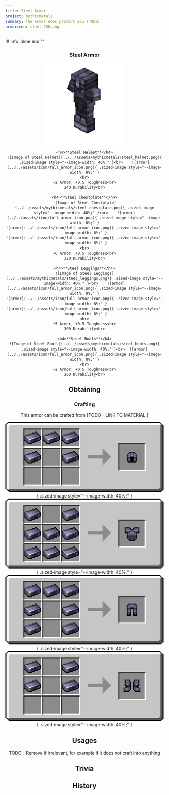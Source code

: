 ```yaml
---
title: Steel Armor
project: mythicmetals
summary: The armor does protect you (TODO).
armoricon: steel_256.png
---
```


!!! info inline end ""
    <center class=tooltip>
    <h3>**Steel Armor**</h3>
    ![WRITE ALT TEXT HERE](../../assets/armor-models/256/steel_256.png)<br>

	<h4>**Steel Helmet**</h4>
	![Image of Steel Helmet](../../assets/mythicmetals/steel_helmet.png){ .sized-image style="--image-width: 40%;" }<br>	![armor](../../assets/icon/full_armor_icon.png){ .sized-image style="--image-width: 8%;" }
	<br>
	+2 Armor, +0.5 Toughness<br>
	240 Durability<br>

	<h4>**Steel Chestplate**</h4>
	![Image of Steel Chestplate](../../assets/mythicmetals/steel_chestplate.png){ .sized-image style="--image-width: 40%;" }<br>	![armor](../../assets/icon/full_armor_icon.png){ .sized-image style="--image-width: 8%;" }
	![armor](../../assets/icon/full_armor_icon.png){ .sized-image style="--image-width: 8%;" }
	![armor](../../assets/icon/full_armor_icon.png){ .sized-image style="--image-width: 8%;" }
	<br>
	+6 Armor, +0.5 Toughness<br>
	320 Durability<br>

	<h4>**Steel Leggings**</h4>
	![Image of Steel Leggings](../../assets/mythicmetals/steel_leggings.png){ .sized-image style="--image-width: 40%;" }<br>	![armor](../../assets/icon/full_armor_icon.png){ .sized-image style="--image-width: 8%;" }
	![armor](../../assets/icon/full_armor_icon.png){ .sized-image style="--image-width: 8%;" }
	![armor](../../assets/icon/half_armor_icon.png){ .sized-image style="--image-width: 8%;" }
	<br>
	+5 Armor, +0.5 Toughness<br>
	300 Durability<br>

	<h4>**Steel Boots**</h4>
	![Image of Steel Boots](../../assets/mythicmetals/steel_boots.png){ .sized-image style="--image-width: 40%;" }<br>	![armor](../../assets/icon/full_armor_icon.png){ .sized-image style="--image-width: 8%;" }
	<br>
	+2 Armor, +0.5 Toughness<br>
	260 Durability<br>


## Obtaining

### Crafting

This armor can be crafted from [TODO - LINK TO MATERIAL.]

![Image of the recipe for Steel Helmet](../../assets/mythicmetals/recipes/armor/steel_helmet.png){ .sized-image style="--image-width: 40%;" }
![Image of the recipe for Steel Chestplate](../../assets/mythicmetals/recipes/armor/steel_chestplate.png){ .sized-image style="--image-width: 40%;" }
![Image of the recipe for Steel Leggings](../../assets/mythicmetals/recipes/armor/steel_leggings.png){ .sized-image style="--image-width: 40%;" }
![Image of the recipe for Steel Boots](../../assets/mythicmetals/recipes/armor/steel_boots.png){ .sized-image style="--image-width: 40%;" }

## Usages

TODO - Remove if irrelevant, for example if it does not craft into anything

## Trivia

## History

